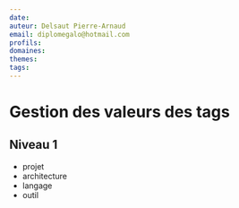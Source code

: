 ```yaml
---
date: 
auteur: Delsaut Pierre-Arnaud 
email: diplomegalo@hotmail.com
profils:
domaines:
themes:
tags:
---
```


# Gestion des valeurs des tags

## Niveau 1

- projet
- architecture
- langage
- outil

